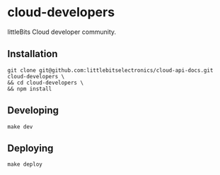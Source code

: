 # cloud-developers

littleBits Cloud developer community.

## Installation

    git clone git@github.com:littlebitselectronics/cloud-api-docs.git cloud-developers \
    && cd cloud-developers \
    && npm install


## Developing

    make dev

## Deploying

    make deploy